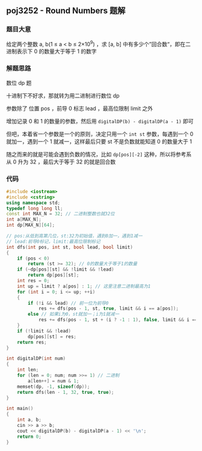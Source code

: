## poj3252 - Round Numbers 题解



### 题目大意

给定两个整数 a, b(1 ≤ a < b ≤ 2×10<sup>9</sup>) ，求 [a, b] 中有多少个”回合数“，即在二进制表示下 0 的数量大于等于 1 的数字



### 解题思路

数位 dp 题

十进制下不好求，那就转为用二进制进行数位 dp

参数除了 位置 pos ，前导 0 标志 lead ，最高位限制 limit 之外

增加记录 0 和 1 的数量的参数，然后用 `digitalDP(b) - digitalDP(a - 1)` 即可

但吧，本着省一个参数是一个的原则，决定只用一个 `int st` 参数，每遇到一个 0 就加一，遇到一个 1 就减一，这样最后只要 st 不是负数就能知道 0 的数量大于 1 

随之而来的就是可能会遇到负数的情况，比如 `dp[pos][-2]` 这种，所以将参考系从 0 升为 32 ，最后大于等于 32 的就是回合数



### 代码

``` c++
#include <iostream>
#include <cstring>
using namespace std;
typedef long long ll;
const int MAX_N = 32; // 二进制整数也就32位
int a[MAX_N];
int dp[MAX_N][64];

// pos:从低到高第几位，st:32为初始值，遇到0加一，遇到1减一
// lead:前导0标记，limit:最高位限制标记
int dfs(int pos, int st, bool lead, bool limit)
{
    if (pos < 0)
        return (st >= 32); // 0的数量大于等于1的数量
    if (~dp[pos][st] && !limit && !lead)
        return dp[pos][st];
    int res = 0;
    int up = limit ? a[pos] : 1; // 这里注意二进制最高为1
    for (int i = 0; i <= up; ++i)
    {
        if (!i && lead) // 前一位为前导0
            res += dfs(pos - 1, st, true, limit && i == a[pos]);
        else // 如果i为0，st就加一；i为1就减一
            res += dfs(pos - 1, st + (i ? -1 : 1), false, limit && i == a[pos]);
    }
    if (!limit && !lead)
        dp[pos][st] = res;
    return res;
}

int digitalDP(int num)
{
    int len;
    for (len = 0; num; num >>= 1) // 二进制
        a[len++] = num & 1;
    memset(dp, -1, sizeof(dp));
    return dfs(len - 1, 32, true, true);
}

int main()
{
    int a, b;
    cin >> a >> b;
    cout << digitalDP(b) - digitalDP(a - 1) << '\n';
    return 0;
}
```

